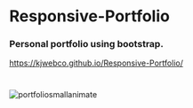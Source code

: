 # Responsive-Portfolio
### Personal portfolio using bootstrap.
https://kjwebco.github.io/Responsive-Portfolio/
#
![portfoliosmallanimate](https://user-images.githubusercontent.com/24326243/31260789-334d640a-aa05-11e7-8635-fef6e88b4565.gif)
